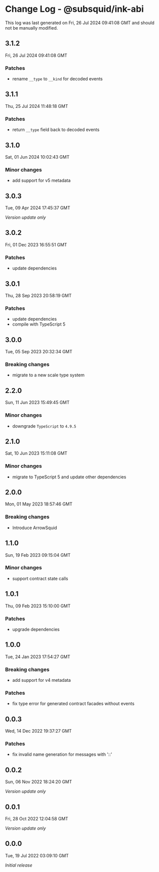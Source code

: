 # Change Log - @subsquid/ink-abi

This log was last generated on Fri, 26 Jul 2024 09:41:08 GMT and should not be manually modified.

## 3.1.2
Fri, 26 Jul 2024 09:41:08 GMT

### Patches

- rename `__type` to `__kind` for decoded events

## 3.1.1
Thu, 25 Jul 2024 11:48:18 GMT

### Patches

- return `__type` field back to decoded events

## 3.1.0
Sat, 01 Jun 2024 10:02:43 GMT

### Minor changes

- add support for v5 metadata

## 3.0.3
Tue, 09 Apr 2024 17:45:37 GMT

_Version update only_

## 3.0.2
Fri, 01 Dec 2023 16:55:51 GMT

### Patches

- update dependencies

## 3.0.1
Thu, 28 Sep 2023 20:58:19 GMT

### Patches

- update dependencies
- compile with TypeScript 5

## 3.0.0
Tue, 05 Sep 2023 20:32:34 GMT

### Breaking changes

- migrate to a new scale type system

## 2.2.0
Sun, 11 Jun 2023 15:49:45 GMT

### Minor changes

- downgrade `TypeScript` to `4.9.5`

## 2.1.0
Sat, 10 Jun 2023 15:11:08 GMT

### Minor changes

- migrate to TypeScript 5 and update other dependencies

## 2.0.0
Mon, 01 May 2023 18:57:46 GMT

### Breaking changes

- Introduce ArrowSquid

## 1.1.0
Sun, 19 Feb 2023 09:15:04 GMT

### Minor changes

- support contract state calls

## 1.0.1
Thu, 09 Feb 2023 15:10:00 GMT

### Patches

- upgrade dependencies

## 1.0.0
Tue, 24 Jan 2023 17:54:27 GMT

### Breaking changes

- add support for v4 metadata

### Patches

- fix type error for generated contract facades without events

## 0.0.3
Wed, 14 Dec 2022 19:37:27 GMT

### Patches

- fix invalid name generation for messages with '::'

## 0.0.2
Sun, 06 Nov 2022 18:24:20 GMT

_Version update only_

## 0.0.1
Fri, 28 Oct 2022 12:04:58 GMT

_Version update only_

## 0.0.0
Tue, 19 Jul 2022 03:09:10 GMT

_Initial release_

